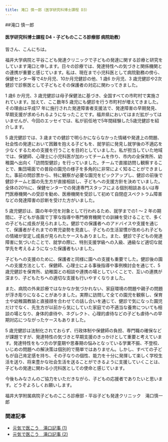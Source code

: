 ```yaml
---
title: 滝口 慎一郎（医学研究科博士課程 D3）
---
```

##滝口 慎一郎

#### 医学研究科博士課程 D4・子どものこころ診療部 病院助教）

皆さん、こんにちは。

福井大学病院と平谷こども発達クリニックで子どもの発達に関する診療と研究をしています滝口と申します。日々の診療では、発達特性への気づきと関係機関との連携が重要と感じています。私は、現在まで小児科医として病院勤務の傍ら、保健センター等で4か月児、10か月児健診の他、1 歳6 か月児、3 歳児健診や2次健診で診察医として子どもとその保護者の対応に関わってきました。

1 歳6 か月児、3 歳児健診は母子保健法に基づき、全国すべての市町村で実施されています。加えて、ここ数年5 歳児にも健診を行う市町村が増えてきました。その理由は平成17 年に施行された発達障害者支援法で、発達障害の早期発見、早期支援が求められるようになったことです。福井県においてはまだ拡がってはいませんが、今回のエッセイでは、私が前任地で5年間経験した5歳児健診を紹介します。

5 歳児健診では、3 歳までの健診で明らかにならなかった情緒や発達上の問題、社会性の発達において困難を抱える子どもを、就学前に発見し就学後の不適応を少なくするための支援を行うことを目的としていました。私が担当していた地域では、保健師、心理士に小児科医が加わってチームを作り、市内の全保育所、幼稚園へ出向く「訪問型健診」を行っていました。チームで直接訪問し観察することで、集団場面での普段の園児の様子を多角的に非常によく知ることができました。事前の問診票から、特に観察が必要な園児をピックアップし、健診の前後で健診チームと園の先生方が直接相談し、子どもへの支援方針を決めていました。全体の20％に、保健センターでの発達専門スタッフによる個別相談あるいは専門医療機関への受診を勧め、医療機関を受診して初めて自閉症スペクトラム障害などの発達障害の診断を受けた方がいました。

5 歳児健診は、園の年中児を対象として行われるため、就学までの1 ～ 2 年の期間に、子どもが各園で丁寧な指導や専門療育機関での訓練を受けることで、多くの子どもに成長が見られました。健診での保護者へのアドバイスや支援を通じて、保護者がそれまでの育児姿勢を見直し、子どもの生活習慣が改められ子どもの情緒が安定し成長が見られたケースもありました。また、健診で子どもの発達障害に気づいたことで、就学の際に、特別支援学級への入級、通級など適切な就学先を考えるようになった保護者もいました。

子どもへの支援のために、保護者と同様に園への支援も重要でした。健診後の園への支援方法として、保健師、心理士による事後指導や事例検討会を通じて、5 歳児健診を保育所、幼稚園との相談や連携の場としていくことで、互いの連携が深まり、子どもたちへの適切な支援も行いやすくなりました。

また、病院の外来診療ではなかなか気づかれない、家庭環境の問題や親子の問題が浮き彫りになることがありました。実際に訪問して全ての園児を観察し、保育士や幼稚園教諭と直接顔を合わせての話し合いを通じて、健診で気になった園児だけでなく、先生方が以前から気にしていた家庭での不適当な養育についても相談の場となり、身体的虐待や、ネグレクト、心理的虐待などの子ども虐待への早期対応につながったケースもありました。

5 歳児健診は法制化されておらず、行政体制や保健師の負担、専門職の確保などが課題ですが、発達特性の気づきと早期支援のきっかけとして重要と考えています。発達特性をもつ方の学童期や思春期の悩みとなっている学業不振、不登校、いじめの問題への解決策は個別的で簡単ではありません。しかし、すべての子どもが自己肯定感を持ち、その子なりの個性、能力を十分に発揮して楽しく学校生活を送り、将来豊かな社会生活を送ることができるように支援していくことは、子どもの発達に関わる小児科医としての使命と感じています。

今後もみなさんのご協力をいただきながら、子どもの応援者でありたいと思います。どうぞよろしくお願いします。　

福井大学附属病院子どものこころ診療部・平谷子ども発達クリニック　滝口慎一郎

### 関連記事
- [元気で医こう　滝口記事 (1)](/resources/Genkideikou_Takiguchi.pdf)
- [元気で医こう　滝口記事 (2)](/resources/Genkideikou_Takiguchi2.pdf)

